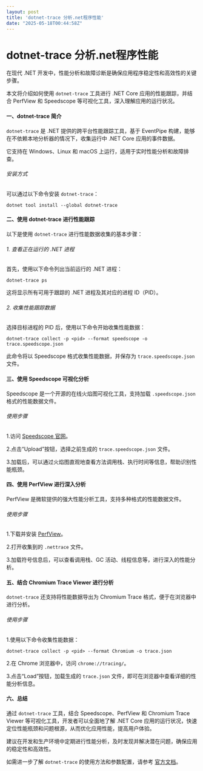```yaml
---
layout: post
title: 'dotnet-trace 分析.net程序性能'
date: "2025-05-18T00:44:58Z"
---
```

dotnet-trace 分析.net程序性能
=======================

在现代 .NET 开发中，性能分析和故障诊断是确保应用程序稳定性和高效性的关键步骤。

本文将介绍如何使用 `dotnet-trace` 工具进行 .NET Core 应用的性能跟踪，并结合 PerfView 和 Speedscope 等可视化工具，深入理解应用的运行状况。

#### 一、dotnet-trace 简介

`dotnet-trace` 是 .NET 提供的跨平台性能跟踪工具，基于 EventPipe 构建，能够在不依赖本地分析器的情况下，收集运行中 .NET Core 应用的事件数据。

它支持在 Windows、Linux 和 macOS 上运行，适用于实时性能分析和故障排查。

###### 安装方式

可以通过以下命令安装 `dotnet-trace`：

    dotnet tool install --global dotnet-trace
    

#### 二、使用 dotnet-trace 进行性能跟踪

以下是使用 `dotnet-trace` 进行性能数据收集的基本步骤：

###### 1\. 查看正在运行的 .NET 进程

首先，使用以下命令列出当前运行的 .NET 进程：

    dotnet-trace ps
    

这将显示所有可用于跟踪的 .NET 进程及其对应的进程 ID（PID）。

###### 2\. 收集性能跟踪数据

选择目标进程的 PID 后，使用以下命令开始收集性能数据：

    dotnet-trace collect -p <pid> --format speedscope -o trace.speedscope.json
    

此命令将以 Speedscope 格式收集性能数据，并保存为 `trace.speedscope.json` 文件。

#### 三、使用 Speedscope 可视化分析

Speedscope 是一个开源的在线火焰图可视化工具，支持加载 `.speedscope.json` 格式的性能数据文件。

###### 使用步骤

1.访问 [Speedscope 官网](https://www.speedscope.app/)。

2.点击“Upload”按钮，选择之前生成的 `trace.speedscope.json` 文件。

3.加载后，可以通过火焰图直观地查看方法调用栈、执行时间等信息，帮助识别性能瓶颈。

#### 四、使用 PerfView 进行深入分析

PerfView 是微软提供的强大性能分析工具，支持多种格式的性能数据文件。

###### 使用步骤

1.下载并安装 [PerfView](https://github.com/microsoft/perfview)。

2.打开收集到的 `.nettrace` 文件。

3.加载符号信息后，可以查看调用栈、GC 活动、线程信息等，进行深入的性能分析。

#### 五、结合 Chromium Trace Viewer 进行分析

`dotnet-trace` 还支持将性能数据导出为 Chromium Trace 格式，便于在浏览器中进行分析。

###### 使用步骤

1.使用以下命令收集性能数据：

    dotnet-trace collect -p <pid> --format Chromium -o trace.json
    

2.在 Chrome 浏览器中，访问 `chrome://tracing/`。

3.点击“Load”按钮，加载生成的 `trace.json` 文件，即可在浏览器中查看详细的性能分析信息。

#### 六、总结

通过 `dotnet-trace` 工具，结合 Speedscope、PerfView 和 Chromium Trace Viewer 等可视化工具，开发者可以全面地了解 .NET Core 应用的运行状况，快速定位性能瓶颈和问题根源，从而优化应用性能，提高用户体验。

建议在开发和生产环境中定期进行性能分析，及时发现并解决潜在问题，确保应用的稳定性和高效性。

如需进一步了解 `dotnet-trace` 的使用方法和参数配置，请参考 [官方文档](https://learn.microsoft.com/en-us/dotnet/core/diagnostics/dotnet-trace)。